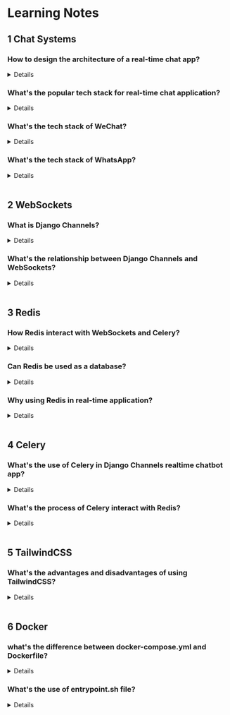 # Learning Notes

## 1 Chat Systems
### How to design the architecture of a real-time chat app?
<details>
Designing the architecture of a real-time chat app involves several considerations, here are some general steps that can be taken to design the architecture of a real-time chat application:

Identify the requirements: Understand the specific requirements of the chat application, such as the number of concurrent users, message delivery guarantees, and data storage requirements.

Decide on the technologies: Choose the appropriate technologies for the front-end, back-end, and database based on the requirements.

Design the data model: Create a data model that describes the different entities in the chat application and their relationships.

Design the message flow: Decide on the message flow between the client and the server, and how messages will be delivered and stored.

Design the authentication and authorization: Decide on the authentication and authorization mechanisms that will be used to protect the chat application.

Implement the message broker: Implement a message broker to handle the communication between the clients and the server.

Implement the back-end: Implement the back-end logic for handling the message flow and data storage.

Implement the front-end: Implement the front-end logic for handling the user interface and real-time updates.

Implement the scalability: Design the architecture to be horizontally scalable by adding more servers to handle the increased load.

Test and deploy: Test the chat application thoroughly and deploy it to production.

Keep in mind that this is a general approach, there may be variations or additional steps depending on the complexity of the application and the technologies being used.

</details>

### What's the popular tech stack for real-time chat application?
<details>
A popular technology stack for building a real-time chat application includes the following:

- **Front-end:** JavaScript frameworks such as React or Angular are commonly used to build the user interface of a real-time chat application. These frameworks provide powerful tools for building dynamic, interactive UIs and handling real-time updates.

- **Back-end:** Node.js is a popular choice for building the back-end of a real-time chat application. Node.js allows for fast and efficient handling of multiple connections, making it well-suited for real-time applications.

- **WebSockets:** WebSockets are a protocol that allows for real-time, bidirectional communication between a client and a server. They are used to enable real-time updates and notifications in the chat application.

- **Database:** MongoDB or Firebase Firestore are popular choices for storing chat data. MongoDB is a document-based NoSQL database that allows for fast and efficient storage and retrieval of data. Firebase Firestore is a NoSQL document database that allows for easy scalability and real-time data updates.

- **Message broker:** Redis is a popular choice for message broker. It can be used to manage the WebSocket connections and distribute messages to the appropriate clients.

- **Framework:** Express.js or Nest.js are popular frameworks for building the back-end of a chat application using Node.js

- **Authentication:** JWT or OAuth2 are popular choices for handling user authentication and authorization in a chat application.

This is just one example of a technology stack for building a real-time chat application, depending on the complexity and scalability of the application, other technologies can be added or replaced.
</details>

### What's the tech stack of WeChat?
<details>
WeChat is a very complex messaging application, so the technology stack is quite extensive, but from my knowledge cutoff, here are some of the technologies that WeChat uses:

- **Front-end:** WeChat uses a combination of React Native and web technologies such as React.js and Webpack to build the user interface of the application.

- **Back-end:** WeChat uses a combination of Java and Go to build the back-end of the application. Java is used for the business logic, and Go is used for the performance-critical parts.

- **Database:** WeChat uses a combination of MySQL and MongoDB. MySQL is used to store data related to the account and contact information, while MongoDB is used to store message data.

- **WebSockets:** WebSockets are used to enable real-time updates and notifications within the application.

- **Message broker:** WeChat uses a combination of RabbitMQ and Kafka for message broker. RabbitMQ is used for messaging between different devices, while Kafka is used for messaging between devices and the WeChat servers.

- **Media Processing:** WeChat uses FFmpeg for video and audio processing.

- **Data storage:** WeChat uses a combination of AWS and Tencent Cloud for data storage and backups.

- **Encryption:** WeChat uses the Advanced Encryption Standard (AES) for end-to-end encryption of messages.

This is not an exhaustive list, WeChat may have added or updated technologies since my knowledge cutoff, but it gives an idea of the complexity and scale of the application and the technologies that are being used to support it.
</details>

### What's the tech stack of WhatsApp?
<details>
WhatsApp is a very complex messaging application, so the technology stack is quite extensive, but from my knowledge cutoff, here are some of the technologies that WhatsApp uses:

- **Front-end:** WhatsApp uses a combination of React Native and web technologies such as React.js and Webpack to build the user interface of the application.

- **Back-end:** WhatsApp uses a combination of Erlang and Elixir to build the back-end of the application. Erlang is a programming language that is well-suited for building concurrent, fault-tolerant systems, while Elixir is a functional programming language that runs on the Erlang Virtual Machine.

- **Database:** WhatsApp uses a combination of MySQL and RocksDB. MySQL is used to store data related to the account and contact information, while RocksDB is used to store message data.

- **WebSockets:** WebSockets are used to enable real-time updates and notifications within the application.

- **Message broker:** WhatsApp uses a combination of XMPP and MQTT for message broker. XMPP is used for messaging between different devices, while MQTT is used for messaging between devices and the WhatsApp servers.

- **Media Processing:** WhatsApp uses FFmpeg for video and audio processing.

- **Data storage:** WhatsApp uses Google Cloud for data storage and backups.

- **Encryption:** WhatsApp uses the Signal Protocol for end-to-end encryption of messages.

This is not an exhaustive list, WhatsApp may have added or updated technologies since my knowledge cutoff, but it gives an idea of the complexity and scale of the application and the technologies that are being used to support it.
</details>

<br>

## 2 WebSockets
### What is Django Channels?
<details>
Django Channels is a package for Django that extends the framework to handle WebSockets and other asynchronous protocols. It allows developers to handle real-time functionality, such as chat or notifications, within a Django application. Channels also supports running background tasks and scheduled jobs. It is built on top of the Django framework and allows for easy integration with existing Django projects.
</details>

### What's the relationship between Django Channels and WebSockets?
<details>
Django Channels is a package that allows Django to handle WebSockets, which are a type of asynchronous communication protocol. With Django Channels, a Django application can handle WebSocket connections in addition to regular HTTP requests. This means that you can build real-time functionality, such as chat or notifications, within a Django application using WebSockets. Channels provides an abstraction layer that allows developers to work with WebSockets in a similar way to how they work with regular views and models in Django, making it easy to integrate real-time functionality into existing Django projects.
</details>

<br>

## 3 Redis
### How Redis interact with WebSockets and Celery?
<details>
Redis can be used in conjunction with Django Channels, WebSockets, and Celery to enhance the performance and scalability of a Django application.

When using Django Channels and WebSockets, Redis can be used as a message broker to facilitate the communication between the clients and the Django server. Redis can store and manage the WebSocket connections, allowing the Django application to handle many simultaneous WebSocket connections efficiently.

Celery, on the other hand, is a task queue for running background tasks and scheduled jobs. Redis can be used as the message broker for Celery, allowing it to manage and distribute tasks to worker processes.

In summary, Redis acts as a centralized message broker between Django Channels, WebSockets and Celery, which allows Django to handle many simultaneous WebSocket connections and background tasks efficiently, and also to scale the application horizontally by adding more worker processes.

</details>

### Can Redis be used as a database?
<details>
Redis can be used as a database, although it is often considered a different type of database than traditional relational databases such as MySQL or PostgreSQL. Redis is an in-memory data store, meaning that all data is stored in RAM, making it much faster than disk-based databases for certain types of operations. However, this also means that Redis is not as well-suited for handling large amounts of data that cannot fit in memory.

Redis supports a wide range of data structures such as strings, hashes, lists, sets, and sorted sets, which can be used to model various types of data. It also supports advanced features such as pub/sub messaging, Lua scripting, and key expiration, making it a versatile choice for many types of use cases.

It's also worth noting that Redis has built-in persistence mechanism that allows you to save the data to disk and reload it on restart. Redis also supports replication and cluster sharding, which can be used to scale the database horizontally.

Overall, Redis is a powerful database solution for certain use cases, but it may not be the best choice for all types of applications.
</details>

### Why using Redis in real-time application?
<details>
Redis is often used in real-time applications because of its ability to store and retrieve data quickly. It is an in-memory data store, meaning it stores data in RAM rather than on disk, which allows for faster access times. Additionally, Redis supports a wide range of data structures such as strings, hashes, lists, sets, and sorted sets, which can be used to model various types of data in real-time applications. It also supports advanced features such as pub/sub messaging, Lua scripting, and key expiration, making it a versatile choice for real-time use cases.
</details>

<br>

## 4 Celery
### What's the use of Celery in Django Channels realtime chatbot app?
<details>
Celery is a task queue library for Python that can be used to handle background tasks in a Django application, such as sending emails or processing long-running requests. In a Django Channels real-time chatbot app, Celery can be used to handle tasks that need to be performed asynchronously, such as sending a message to a chatbot API or performing natural language processing on a user's message. This allows the chatbot to respond to user input in real-time without blocking the application's main thread.
</details>

### What's the process of Celery interact with Redis?
<details>
Celery can be configured to use Redis as a message broker, which is responsible for transmitting messages between the Celery worker process and the Celery client. The process works as follows:

1. A task is defined and decorated with the `@celery.task` decorator, which makes it available for execution by a Celery worker.

2. The task is called by the client, and the client sends a message containing the task and its arguments to the message broker (in this case, Redis).

3. The Celery worker process, which is running separately from the client, listens to the message broker for new messages. When a new message arrives, the worker process dequeues the message and executes the task.

4. Once the task is complete, the worker process sends a message back to the message broker with the result of the task.

5. The client can then retrieve the result of the task, if necessary, by listening to the message broker for the result message.

By using Redis as a message broker, Celery can easily support distributed systems and is able to handle a high number of concurrent tasks.
</details>

<br>

## 5 TailwindCSS
### What's the advantages and disadvantages of using TailwindCSS?
<details>
Tailwind CSS is a utility-first CSS framework that can be used to quickly and easily create custom designs for a website or application. Some advantages of using Tailwind CSS include:

- Speed: Tailwind CSS provides a large set of pre-defined CSS classes that can be used to quickly style elements, allowing for faster development times.
- Consistency: Because it provides a set of pre-defined classes, it can help to ensure consistency across the design of a website or application.
- Customization: Tailwind CSS is highly customizable, and it allows developers to easily change the default design by modifying its configuration file.
- Accessibility: Tailwind CSS also provides a set of pre-defined classes to help improve accessibility, such as classes for screen readers.

Some disadvantages of using Tailwind CSS include:

- File size: Because Tailwind CSS provides a large set of pre-defined classes, it can result in a large CSS file, which can slow down page load times.
- Learning curve: Because it is a utility-first framework, it can take some time for developers to learn how to use it effectively.
- Overuse of classes: Because it provides a lot of classes, it's easy to overuse them and create a cluttered HTML codebase.
- Opinionated design: Tailwind CSS has a very specific design, and it can be difficult to deviate from that design.

In summary, Tailwind CSS is a powerful tool for quickly and easily creating custom designs, but it may have some disadvantages such as larger file size, a learning curve, the potential for overuse of classes, and a more opinionated design.
</details>

<br>

## 6 Docker
### what's the difference between docker-compose.yml and Dockerfile?
<details>
A Dockerfile is a script that contains instructions for building a Docker image. It specifies the base image to use, the commands to run to set up the application, and any additional configurations or dependencies that are required.

On the other hand, docker-compose.yml is a file used to define and run multi-container Docker applications. It allows you to configure and start multiple containers at once, as well as specify networks and volumes for the application. It uses the images built by the Dockerfile to create the containers.

In short, A Dockerfile is used to build an image, and a docker-compose.yml is used to define and run multi-container applications using those images.
</details>

### What's the use of entrypoint.sh file?
<details>
entrypoint.sh is a shell script that is used as an entry point for a container. It is executed when the container is started. The purpose of an entrypoint script is to configure the container and its environment before running the main command.

It typically performs tasks such as setting environment variables, modifying configuration files, and running any necessary initialization scripts.

For example, an entrypoint script could be used to configure a database connection, create a user and set the necessary permissions, or start additional services that are needed by the application.

It can also be used to run multiple commands in a single container and also to run command with arguments passed to the container

For example, the script can be used to start a Celery worker and a Redis server in the same container, or to start a web server with a specific configuration file.

It is also useful for running commands that need to be executed as root user, for example to configure some system level settings.

It is important to note that the script should be made executable by running chmod +x entrypoint.sh before adding it to the Dockerfile and also the script should be copied to the container using COPY instruction in the Dockerfile and the command to run the script should be given in the ENTRYPOINT instruction in the Dockerfile.
</details>

